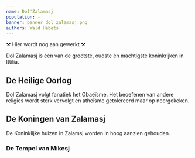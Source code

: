 ```yaml
---
name: Dol'Zalamasj
population: -
banner: banner_dol_zalamasj.png
authors: Wald Habets
---
```


⚒ Hier wordt nog aan gewerkt ⚒

Dol'Zalamasj is één van de grootste, oudste en machtigste koninkrijken in Ittilia.

## De Heilige Oorlog

Dol'Zalamasj volgt fanatiek het Obaeïsme. Het beoefenen van andere religies wordt sterk vervolgt en atheïsme getolereerd maar op neergekeken.

## De Koningen van Zalamasj

De Koninklijke huizen in Zalamsj worden in hoog aanzien gehouden.

### De Tempel van Míkesj


